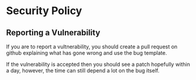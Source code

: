# Security Policy

## Reporting a Vulnerability

If you are to report a vultnerability, you should create a pull request on github explaining what has gone wrong and use the bug template.

If the vulnerability is accepted then you should see a patch hopefully within a day, however, the time can still depend a lot on the bug itself.
